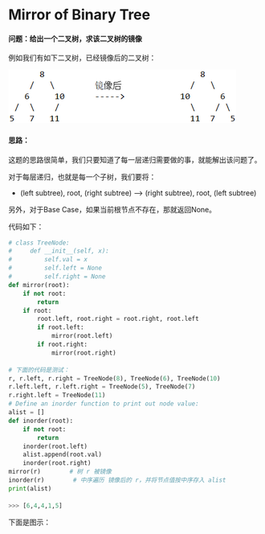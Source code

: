 # Mirror of Binary Tree

#### 问题：给出一个二叉树，求该二叉树的镜像

例如我们有如下二叉树，已经镜像后的二叉树：

![](../.gitbook/assets/image%20%2810%29.png)

#### 思路：

这题的思路很简单，我们只要知道了每一层递归需要做的事，就能解出该问题了。

对于每层递归，也就是每一个子树，我们要将：

* \(left subtree\), root, \(right subtree\)  --&gt;  \(right subtree\), root, \(left subtree\)

另外，对于Base Case，如果当前根节点不存在，那就返回None。

代码如下：

```python
# class TreeNode:
#     def __init__(self, x):
#         self.val = x
#         self.left = None
#         self.right = None
def mirror(root):
    if not root:
        return
    if root:
        root.left, root.right = root.right, root.left
        if root.left:
            mirror(root.left)
        if root.right:
            mirror(root.right)

# 下面的代码是测试：
r, r.left, r.right = TreeNode(8), TreeNode(6), TreeNode(10)
r.left.left, r.left.right = TreeNode(5), TreeNode(7)
r.right.left = TreeNode(11)
# Define an inorder function to print out node value:
alist = []
def inorder(root):
    if not root:
        return
    inorder(root.left)
    alist.append(root.val)
    inorder(root.right)
mirror(r)        # 树 r 被镜像
inorder(r)        # 中序遍历 镜像后的 r，并将节点值按中序存入 alist
print(alist)

>>> [6,4,4,1,5]
```

下面是图示：



















